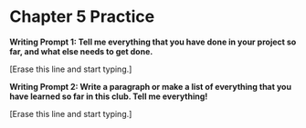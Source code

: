 # Chapter 5 Practice

**Writing Prompt 1: Tell me everything that you have done in your project so far, and what else needs to get done.**

[Erase this line and start typing.]

**Writing Prompt 2: Write a paragraph or make a list of everything that you have learned so far in this club. Tell me everything!**

[Erase this line and start typing.]
